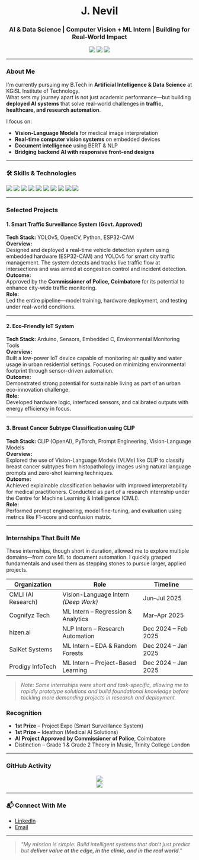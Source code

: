 <h1 align="center">J. Nevil</h1>
<h3 align="center">AI & Data Science | Computer Vision + ML Intern | Building for Real-World Impact</h3>

<p align="center">
  <a href="https://www.linkedin.com/in/nevilj"><img src="https://img.shields.io/badge/LinkedIn-nevilj-blue?style=flat&logo=linkedin" /></a>
  <a href="mailto:nevilj22@gmail.com"><img src="https://img.shields.io/badge/Email-nevilj22@gmail.com-red?style=flat&logo=gmail" /></a>
  <img src="https://komarev.com/ghpvc/?username=your-github-username&label=Profile%20views&color=0e75b6&style=flat" />
</p>

---

###  About Me

I'm currently pursuing my B.Tech in **Artificial Intelligence & Data Science** at KGiSL Institute of Technology.  
What sets my journey apart is not just academic performance—but building **deployed AI systems** that solve real-world challenges in **traffic, healthcare, and research automation**.

I focus on:
- **Vision-Language Models** for medical image interpretation  
- **Real-time computer vision systems** on embedded devices  
- **Document intelligence** using BERT & NLP  
- **Bridging backend AI with responsive front-end designs**

---

### 🛠 Skills & Technologies

<p>
  <img src="https://img.shields.io/badge/Python-3670A0?style=flat&logo=python&logoColor=white"/>
  <img src="https://img.shields.io/badge/JavaScript-F7DF1E?style=flat&logo=javascript&logoColor=black"/>
  <img src="https://img.shields.io/badge/TensorFlow-FF6F00?style=flat&logo=tensorflow&logoColor=white"/>
  <img src="https://img.shields.io/badge/OpenCV-5C3EE8?style=flat&logo=opencv&logoColor=white"/>
  <img src="https://img.shields.io/badge/YOLOv5-8A2BE2?style=flat"/>
  <img src="https://img.shields.io/badge/CLIP-000000?style=flat"/>
  <img src="https://img.shields.io/badge/BERT-yellow?style=flat"/>
  <img src="https://img.shields.io/badge/ESP32--CAM-003B71?style=flat"/>
  <img src="https://img.shields.io/badge/Streamlit-FF4B4B?style=flat&logo=streamlit&logoColor=white"/>
  <img src="https://img.shields.io/badge/GitHub-black?style=flat&logo=github"/>
</p>

---

###  Selected Projects

#### 1. Smart Traffic Surveillance System (Govt. Approved)
**Tech Stack:** YOLOv5, OpenCV, Python, ESP32-CAM  
**Overview:**  
Designed and deployed a real-time vehicle detection system using embedded hardware (ESP32-CAM) and YOLOv5 for smart city traffic management. The system detects and tracks live traffic flow at intersections and was aimed at congestion control and incident detection.  
**Outcome:**  
Approved by the **Commissioner of Police, Coimbatore** for its potential to enhance city-wide traffic monitoring.  
**Role:**  
Led the entire pipeline—model training, hardware deployment, and testing under real-world conditions.

---

#### 2. Eco-Friendly IoT System  
**Tech Stack:** Arduino, Sensors, Embedded C, Environmental Monitoring Tools  
**Overview:**  
Built a low-power IoT device capable of monitoring air quality and water usage in urban residential settings. Focused on minimizing environmental footprint through sensor-driven automation.  
**Outcome:**  
Demonstrated strong potential for sustainable living as part of an urban eco-innovation challenge.  
**Role:**  
Developed hardware logic, interfaced sensors, and calibrated outputs with energy efficiency in focus.

---

#### 3. Breast Cancer Subtype Classification using CLIP  
**Tech Stack:** CLIP (OpenAI), PyTorch, Prompt Engineering, Vision-Language Models  
**Overview:**  
Explored the use of Vision-Language Models (VLMs) like CLIP to classify breast cancer subtypes from histopathology images using natural language prompts and zero-shot learning techniques.  
**Outcome:**  
Achieved explainable classification behavior with improved interpretability for medical practitioners. Conducted as part of a research internship under the Centre for Machine Learning & Intelligence (CMLI).  
**Role:**  
Performed prompt engineering, model fine-tuning, and evaluation using metrics like F1-score and confusion matrix.


---
###  Internships That Built Me

These internships, though short in duration, allowed me to explore multiple domains—from core ML to document automation. I quickly grasped fundamentals and used them as stepping stones to pursue larger, applied projects.

| Organization        | Role                                  | Timeline              |
|---------------------|----------------------------------------|-----------------------|
| CMLI (AI Research)  | Vision-Language Intern *(Deep Work)*   | Jun–Jul 2025          |
| Cognifyz Tech       | ML Intern – Regression & Analytics     | Mar–Apr 2025          |
| hizen.ai            | NLP Intern – Research Automation       | Dec 2024 – Feb 2025   |
| SaiKet Systems      | ML Intern – EDA & Random Forests       | Dec 2024 – Jan 2025   |
| Prodigy InfoTech    | ML Intern – Project-Based Learning     | Dec 2024 – Jan 2025   |

> *Note: Some internships were short and task-specific, allowing me to rapidly prototype solutions and build foundational knowledge before tackling more demanding projects in research and deployment.*

###  Recognition

- **1st Prize** – Project Expo (Smart Surveillance System)  
- **1st Prize** – Ideathon (Medical AI Solutions)  
- **AI Project Approved by Commissioner of Police**, Coimbatore  
- Distinction – Grade 1 & Grade 2 Theory in Music, Trinity College London

---

###  GitHub Activity

<p align="center">
  <img src="https://github-readme-stats.vercel.app/api?username=your-github-username&show_icons=true&theme=tokyonight" />
  <br />
  <img src="https://github-readme-streak-stats.herokuapp.com/?user=your-github-username&theme=tokyonight" />
</p>

---

### 📬 Connect With Me

- [LinkedIn](https://www.linkedin.com/in/nevilj)  
- [Email](mailto:nevilj22@gmail.com)

---

> *"My mission is simple: Build intelligent systems that don’t just predict but **deliver value at the edge, in the clinic, and in the real world**."*

